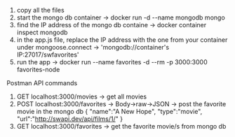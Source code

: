 1. copy all the files
2. start the mongo db container -> docker run -d --name mongodb mongo
3. find the IP address of the mongo db containe -> docker container inspect mongodb
4. in the app.js file, replace the IP address with the one from your container under mongoose.connect -> 'mongodb://container's IP:27017/swfavorites'
5. run the app -> docker run --name favorites -d --rm -p 3000:3000 favorites-node

Postman API commands

1. GET localhost:3000/movies                            -> get all movies
2. POST localhost:3000/favorites -> Body->raw->JSON     -> post the favorite movie in the mongo db
{
    "name":"A New Hope",
    "type":"movie",
    "url":"http://swapi.dev/api/films/1/"
}
3. GET localhost:3000/favorites                         -> get the favorite movie/s from mongo db

